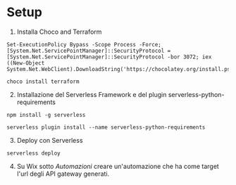 # Setup 

1. Installa Choco and Terraform 

```console
Set-ExecutionPolicy Bypass -Scope Process -Force; [System.Net.ServicePointManager]::SecurityProtocol = [System.Net.ServicePointManager]::SecurityProtocol -bor 3072; iex ((New-Object System.Net.WebClient).DownloadString('https://chocolatey.org/install.ps1'))
```

```console
choco install terraform
```

2. Installazione del Serverless Framework e del plugin serverless-python-requirements

```console
npm install -g serverless
```

```console
serverless plugin install --name serverless-python-requirements
```

3. Deploy con Serverless

```console
serverless deploy 
```

4. Su Wix sotto *Automazioni* creare un'automazione che ha come target l'url degli API gateway generati.